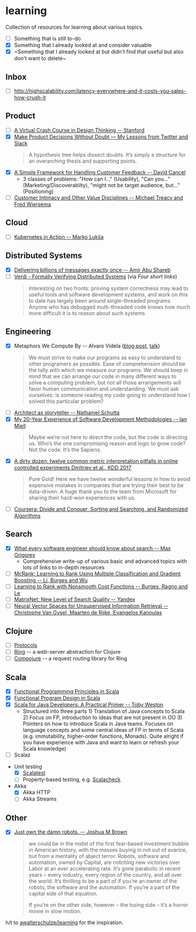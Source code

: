 # learning
Collection of resources for learning about various topics.

* [ ] Something that is still to-do
* [x] Something that I already looked at and consider valuable
* [x] ~Something that I already looked at but didn't find that useful but also don't want to delete~

## Inbox
* [ ] http://highscalability.com/latency-everywhere-and-it-costs-you-sales-how-crush-it

## Product
* [ ] [A Virtual Crash Course in Design Thinking -- Stanford](https://dschool.stanford.edu/resources-collections/a-virtual-crash-course-in-design-thinking)
* [x] [Make Product Decisions Without Doubt — My Lessons from Twitter and Slack](http://firstround.com/review/make-product-decisions-without-doubt-my-lessons-from-twitter-and-slack/)
  > A hypothesis tree helps dissect doubts. It’s simply a structure for an overarching thesis and supporting points.
* [x] [A Simple Framework for Handling Customer Feedback -- David Cancel](https://www.drift.com/blog/customer-feedback-framework/)
  - 3 classes of problems: "How can I..." (Usability), "Can you..." (Marketing/Discoverabilty), "might not be target audience, but..." (Positioning)
* [ ] [Customer Intimacy and Other Value Disciplines -- Michael Treacy and Fred Wiersema](https://hbr.org/1993/01/customer-intimacy-and-other-value-disciplines)

## Cloud
* [ ] [Kubernetes in Action -- Marko Lukša](https://www.safaribooksonline.com/library/view/kubernetes-in-action/9781617293726/)

## Distributed Systems
* [x] [Delivering billions of messages exactly once -- Amir Abu Shareb](https://segment.com/blog/exactly-once-delivery/)
* [ ] [Verdi - Formally Verifying Distributed Systems](http://verdi.uwplse.org/) (via _Four short links_)
  > Interesting on two fronts: proving system correctness may lead to useful 
  > tools and software development systems, and work on this to date has largely 
  > been around single-threaded programs. Anyone who has debugged multi-threaded 
  > code knows how much more difficult it is to reason about such systems

## Engineering
* [x] Metaphors We Compute By -- Alvaro Videla ([blog post](http://alvaro-videla.com/2017/01/metaphors-we-code-by.html), [talk](https://www.youtube.com/watch?v=okUmXP1vAic))
  > We must strive to make our programs as easy to understand to other programers 
  > as possible. Ease of comprehension should be the tally with which we measure 
  > our programs. We should keep in mind that we can arrange our code in many 
  > different ways to solve a computing problem, but not all those arrangements 
  > will favor human communication and understanding. We must ask ourselves: is 
  > someone reading my code going to understand how I solved this particular 
  > problem?
* [ ] [Architect as storyteller -- Nathaniel Schutta](https://www.oreilly.com/ideas/architect-as-storyteller)
* [x] [My 20-Year Experience of Software Development Methodologies -- Ian Miell](https://zwischenzugs.com/2017/10/15/my-20-year-experience-of-software-development-methodologies/)
  > Maybe we’re not here to direct the code, but the code is directing us. Who’s the one compromising reason and logic to grow code? Not the code. It’s the Sapiens.
* [x] [A dirty dozen: twelve common metric interpretation pitfalls in online controlled experiments Dmitriev et al., KDD 2017](https://blog.acolyer.org/2017/09/25/a-dirty-dozen-twelve-common-metric-interpretation-pitfalls-in-online-controlled-experiments/)
  > Pure Gold! Here we have twelve wonderful lessons in how to avoid expensive mistakes in companies that are trying their best to be data-driven. A huge thank you to the team from Microsoft for sharing their hard-won experiences with us.
* [ ] [Coursera: Divide and Conquer, Sorting and Searching, and Randomized Algorithms](https://www.coursera.org/learn/algorithms-divide-conquer)

## Search
* [x] [What every software engineer should know about search -- Max Grigorev](https://medium.com/startup-grind/what-every-software-engineer-should-know-about-search-27d1df99f80d)
  - Comprehensive write-up of various basic and advanced topics with lots of links to in-depth resources
* [ ] [McRank: Learning to Rank Using Multiple Classification and Gradient Boosting -- Li, Burges and Wu](https://papers.nips.cc/paper/3270-mcrank-learning-to-rank-using-multiple-classification-and-gradient-boosting.pdf)
* [ ] [Learning to Rank with Nonsmooth Cost Functions -- Burges, Ragno and Le](https://www.microsoft.com/en-us/research/wp-content/uploads/2016/02/lambdarank.pdf)
* [ ] [MatrixNet: New Level of Search Quality -- Yandex](https://yandex.com/company/technologies/matrixnet/)
* [ ] [Neural Vector Spaces for Unsupervised Information Retrieval -- Christophe Van Gysel, Maarten de Rijke, Evangelos Kanoulas](https://arxiv.org/abs/1708.02702)

## Clojure
* [ ] [Protocols](https://clojure.org/reference/protocols)
* [ ] [Ring](https://github.com/ring-clojure/ring) -- a web-server abstraction for Clojure
* [ ] [Compojure](https://github.com/weavejester/compojure) -- a request routing library for Ring

## Scala
* [x] [Functional Programming Principles in Scala](https://www.coursera.org/learn/progfun1)
* [x] [Functional Program Design in Scala](https://www.coursera.org/learn/progfun2)
* [x] [Scala for Java Developers: A Practical Primer -- Toby Weston](https://www.safaribooksonline.com/library/view/scala-for-java/9781484231081/) 
  - Structured into three parts 1) Translation of Java concepts to Scala 2) Focus on FP, introduction to ideas that are not present in OO 3) Pointers on how to introduce Scala in Java teams. Focuses on language concepts and some central ideas of FP in terms of Scala (e.g. immutability, higher-order functions, Monads). Quite alright if you have experience with Java and want to learn or refresh your Scala knowledge)
* [ ] Scalaz
* Unit testing
  * [x] [Scalatest](http://www.scalatest.org/)
  * [ ] Property-based testing, e.g. [Scalacheck](http://www.scalacheck.org/)
* Akka
  * [x] Akka HTTP
  * [ ] Akka Streams

## Other
* [x] [Just own the damn robots. -- Joshua M Brown](http://thereformedbroker.com/2017/10/16/just-own-the-damn-robots/)
  > we could be in the midst of the first fear-based investment bubble in American history, with the masses buying in not out of avarice, but from a mentality of abject terror. Robots, software and automation, owned by Capital, are notching new victories over Labor at an ever accelerating rate. It’s gone parabolic in recent years – every industry, every region of the country, and all over the world. It’s thrilling to be a part of if you’re an owner of the robots, the software and the automation. If you’re a part of the capital side of that equation.
  >
  > If you’re on the other side, however – the losing side – it’s a horror movie in slow motion.

h/t to [awalterschulze/learning](//github.com/awalterschulze/learning) for the inspiration.
